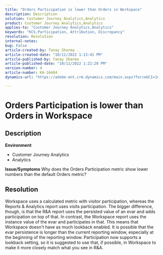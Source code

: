 ```yaml
---
title: "Orders Participation is lower than Orders in Workspace"
description: Description
solution: Customer Journey Analytics,Analytics
product: Customer Journey Analytics,Analytics
applies-to: "Customer Journey Analytics,Analytics"
keywords: "KCS,Participation, Attribution, Discrepancy"
resolution: Resolution
internal-notes: 
bug: False
article-created-by: Tanay Sharma .
article-created-date: "10/11/2022 1:13:41 PM"
article-published-by: Tanay Sharma .
article-published-date: "10/11/2022 1:22:20 PM"
version-number: 4
article-number: KA-16484
dynamics-url: "https://adobe-ent.crm.dynamics.com/main.aspx?forceUCI=1&pagetype=entityrecord&etn=knowledgearticle&id=0e9ddf82-6649-ed11-bba2-0022480868ff"

---
```

# Orders Participation is lower than Orders in Workspace

## Description

<b>Environment</b>
- Customer Journey Analytics
- Analytics



<b>Issue/Symptoms</b>
Why does the Orders Participation metric show lower numbers than the default Orders metric?


## Resolution


Workspace uses a calculated metric with visitor participation, whereas the Reports & Analytics report uses visits participation. The bigger difference, though, is that the R&A report uses the persisted value of an evar and adds participation on top of that. In contrast, the Workspace report uses the instance value of the evar and participates in that. This means that Workspace doesn't have as much lookback enabled. It is possible that the evar persistence is longer than the current reporting window, especially at the beginning of the reporting window. Participation now supports a lookback setting, so it is suggested to use that, if possible, in Workspace to make it more closely match what you see in R&A.
